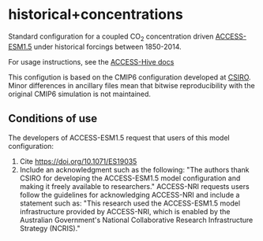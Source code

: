 # historical+concentrations
Standard configuration for a coupled CO<sub>2</sub> concentration driven [ACCESS-ESM1.5](https://github.com/ACCESS-NRI/ACCESS-ESM1.5) under historical forcings between 1850-2014.

For usage instructions, see the [ACCESS-Hive docs](https://access-hive.org.au/models/run-a-model/run-access-esm/)

This configution is based on the CMIP6 configuration developed at [CSIRO](https://www.csiro.au/en/research/environmental-impacts/climate-change/climate-science-centre). Minor differences in ancillary files mean that bitwise reproducibility with the original CMIP6 simulation is not maintained.

## Conditions of use

The developers of ACCESS-ESM1.5 request that users of this model configuration:
1. Cite https://doi.org/10.1071/ES19035
2. Include an acknowledgment such as the following:
   "The authors thank CSIRO for developing the ACCESS-ESM1.5 model configuration and making it freely available to researchers."
   ACCESS-NRI requests users follow the guidelines for acknowledging ACCESS-NRI and include a statement such as:
   "This research used the ACCESS-ESM1.5 model infrastructure provided by ACCESS-NRI, which is enabled by the Australian Government's National Collaborative Research Infrastructure Strategy (NCRIS)."
